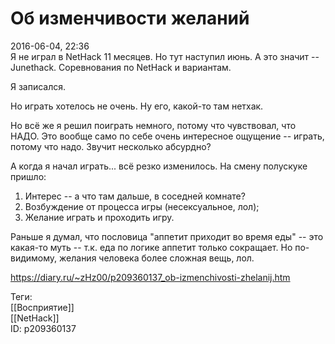 Об изменчивости желаний
========================

   
 2016-06-04, 22:36   
  Я не играл в NetHack 11 месяцев. Но тут наступил июнь. А это значит -- Junethack. Соревнования по NetHack и вариантам.   
   
 Я записался.   
   
 Но играть хотелось не очень. Ну его, какой-то там нетхак.   
   
 Но всё же я решил поиграть немного, потому что чувствовал, что НАДО. Это вообще само по себе очень интересное ощущение -- играть, потому что надо. Звучит несколько абсурдно?   
   
 А когда я начал играть... всё резко изменилось. На смену полускуке пришло:   
 1) Интерес -- а что там дальше, в соседней комнате?   
 2) Возбуждение от процесса игры (несексуальное, лол);   
 3) Желание играть и проходить игру.   
   
 Раньше я думал, что пословица "аппетит приходит во время еды" -- это какая-то муть -- т.к. еда по логике аппетит только сокращает. Но по-видимому, желания человека более сложная вещь, лол.   
    
 <https://diary.ru/~zHz00/p209360137_ob-izmenchivosti-zhelanij.htm>   
   
 Теги:   
 [[Восприятие]]   
 [[NetHack]]   
 ID: p209360137